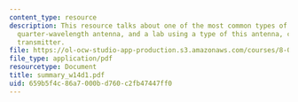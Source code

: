 ```yaml
---
content_type: resource
description: This resource talks about one of the most common types of antennae, the
  quarter-wavelength antenna, and a lab using a type of this antenna, called the spark-gap
  transmitter.
file: https://ol-ocw-studio-app-production.s3.amazonaws.com/courses/8-02t-electricity-and-magnetism-spring-2005/659b5f4c86a7000bd760c2fb47447ff0_summary_w14d1.pdf
file_type: application/pdf
resourcetype: Document
title: summary_w14d1.pdf
uid: 659b5f4c-86a7-000b-d760-c2fb47447ff0
---
```

